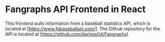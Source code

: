# Fangraphs API Frontend in React

This frontend pulls information from a baseball statistics API, which is located at [https://www.fgbaseballapi.com/].
The Github repository for the API is located at [https://github.com/darlose04/Fangraphs].
